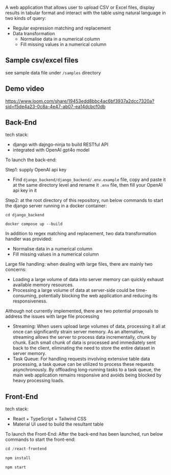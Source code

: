 

A web application that allows user to upload CSV or Excel files, display results in tabular format and interact with the table using natural language in two kinds of query:
+ Regular expression matching and replacement
+ Data transformation
  + Normalise data in a numerical column
  + Fill missing values in a numerical column

## Sample csv/excel files
see sample data file under `/samples` directory

## Demo video
https://www.loom.com/share/19453edd8bbc4ac6bf3937a2dcc7320a?sid=f5de4a23-0c8a-4e47-ab07-ea14dcbcf0db

## Back-End
tech stack:
+ django with dajngo-ninja to build RESTful API
+ integrated with OpenAI gpt4o model

To launch the back-end:

Step1: supply OpenAI api key
+ Find `django_backend/django_backend/.env.example` file, copy and paste it at the same directory level and rename it `.env` file, then fill your OpenAI api key in it

Step2: at the root directory of this repository, run below commands to start the django server running in a docker container:
```shell
cd django_backend

docker compose up --build
```

In addition to regex matching and replacement, two data transformation handler was provided: 
+ Normalise data in a numerical column
+ Fill missing values in a numerical column

Large file handling: 
when dealing with large files, there are mainly two concerns:
+ Loading a large volume of data into server memory can quickly exhaust available memory resources.
+ Processing a large volume of data at server-side could be time-consuming, potentially blocking the web application and reducing its responsiveness.

Although not currently implemented, there are two potential proposals to address the issues with large file processing
+ Streaming: When users upload large volumes of data, processing it all at once can significantly strain server memory. As an alternative, streaming allows the server to process data incrementally, chunk by chunk. Each small chunk of data is processed and immediately sent back to the client, eliminating the need to store the entire dataset in server memory. 
+ Task Queue: For handling requests involving extensive table data processing, a task queue can be utilized to process these requests asynchronously. By offloading long-running tasks to a task queue, the main web application remains responsive and avoids being blocked by heavy processing loads.


## Front-End
tech stack:
+ React + TypeScript + Tailwind CSS
+ Material UI used to build the resultant table 

To launch the Front-End:
After the back-end has been launched, run below commands to start the front-end:
```javascript
cd /react-frontend

npm install

npm start
```
